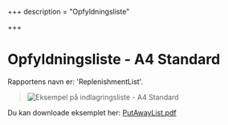 +++
description = "Opfyldningsliste"

+++
# Opfyldningsliste - A4 Standard

Rapportens navn er: 'ReplenishmentList'.

> ![Eksempel på indlagringsliste - A4 Standard](https://thetis-ims-reports.s3.eu-west-1.amazonaws.com/examples/ReplenishmentList-1.png)

Du kan downloade eksemplet her: [PutAwayList.pdf](https://thetis-ims-reports.s3.eu-west-1.amazonaws.com/examples/ReplenishmentList.pdf "ReplenishmentList.pdf")